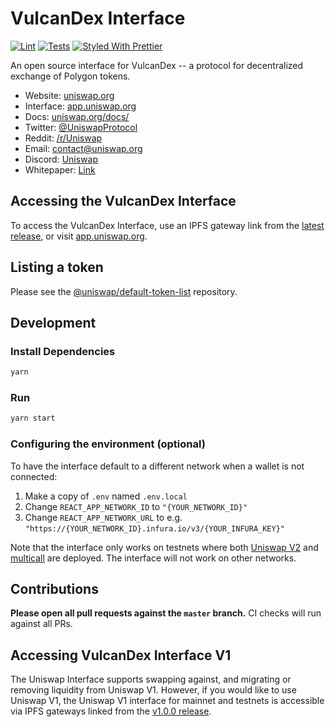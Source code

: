 # VulcanDex Interface

[![Lint](https://github.com/Uniswap/uniswap-interface/workflows/Lint/badge.svg)](https://github.com/Uniswap/uniswap-interface/actions?query=workflow%3ALint)
[![Tests](https://github.com/Uniswap/uniswap-interface/workflows/Tests/badge.svg)](https://github.com/Uniswap/uniswap-interface/actions?query=workflow%3ATests)
[![Styled With Prettier](https://img.shields.io/badge/code_style-prettier-ff69b4.svg)](https://prettier.io/)

An open source interface for VulcanDex -- a protocol for decentralized exchange of Polygon tokens.

- Website: [uniswap.org](https://uniswap.org/)
- Interface: [app.uniswap.org](https://app.uniswap.org)
- Docs: [uniswap.org/docs/](https://uniswap.org/docs/)
- Twitter: [@UniswapProtocol](https://twitter.com/UniswapProtocol)
- Reddit: [/r/Uniswap](https://www.reddit.com/r/Uniswap/)
- Email: [contact@uniswap.org](mailto:contact@uniswap.org)
- Discord: [Uniswap](https://discord.gg/Y7TF6QA)
- Whitepaper: [Link](https://hackmd.io/C-DvwDSfSxuh-Gd4WKE_ig)

## Accessing the VulcanDex Interface

To access the VulcanDex Interface, use an IPFS gateway link from the
[latest release](https://github.com/Uniswap/uniswap-interface/releases/latest), 
or visit [app.uniswap.org](https://app.uniswap.org).

## Listing a token

Please see the
[@uniswap/default-token-list](https://github.com/uniswap/default-token-list) 
repository.

## Development

### Install Dependencies

```bash
yarn
```

### Run

```bash
yarn start
```

### Configuring the environment (optional)

To have the interface default to a different network when a wallet is not connected:

1. Make a copy of `.env` named `.env.local`
2. Change `REACT_APP_NETWORK_ID` to `"{YOUR_NETWORK_ID}"`
3. Change `REACT_APP_NETWORK_URL` to e.g. `"https://{YOUR_NETWORK_ID}.infura.io/v3/{YOUR_INFURA_KEY}"` 

Note that the interface only works on testnets where both 
[Uniswap V2](https://uniswap.org/docs/v2/smart-contracts/factory/) and 
[multicall](https://github.com/makerdao/multicall) are deployed.
The interface will not work on other networks.

## Contributions

**Please open all pull requests against the `master` branch.** 
CI checks will run against all PRs.

## Accessing VulcanDex Interface V1

The Uniswap Interface supports swapping against, and migrating or removing liquidity from Uniswap V1. However,
if you would like to use Uniswap V1, the Uniswap V1 interface for mainnet and testnets is accessible via IPFS gateways 
linked from the [v1.0.0 release](https://github.com/Uniswap/uniswap-interface/releases/tag/v1.0.0).
